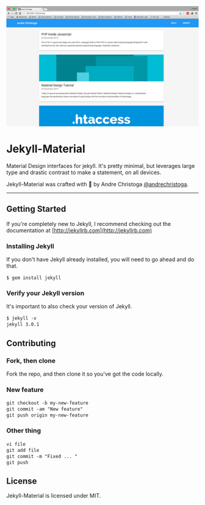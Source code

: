 ![Jekyll-Material preview](img/preview.png)
# Jekyll-Material
Material Design interfaces for jekyll.
It's pretty minimal, but leverages large type and drastic contrast to make a statement, on all devices.

Jekyll-Material was crafted with 💙 by Andre Christoga [@andrechristoga](https://twitter.com/andrechristoga).
___

## Getting Started

If you're completely new to Jekyll, I recommend checking out the documentation at [http://jekyllrb.com](http://jekyllrb.com)

### Installing Jekyll

If you don't have Jekyll already installed, you will need to go ahead and do that.
```shell
$ gem install jekyll
```

### Verify your Jekyll version

It's important to also check your version of Jekyll.
```shell
$ jekyll -v
jekyll 3.0.1
```

## Contributing
### Fork, then clone
Fork the repo, and then clone it so you've got the code locally.

### New feature
```shell
git checkout -b my-new-feature
git commit -am "New feature"
git push origin my-new-feature
```

### Other thing
```
vi file
git add file
git commit -m "Fixed ... "
git push
```

## License
Jekyll-Material is licensed under MIT.
